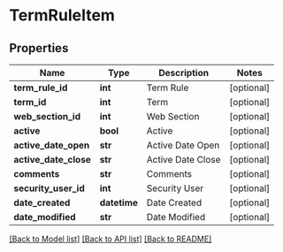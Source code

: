 # TermRuleItem

## Properties
Name | Type | Description | Notes
------------ | ------------- | ------------- | -------------
**term_rule_id** | **int** | Term Rule | [optional] 
**term_id** | **int** | Term | [optional] 
**web_section_id** | **int** | Web Section | [optional] 
**active** | **bool** | Active | [optional] 
**active_date_open** | **str** | Active Date Open | [optional] 
**active_date_close** | **str** | Active Date Close | [optional] 
**comments** | **str** | Comments | [optional] 
**security_user_id** | **int** | Security User | [optional] 
**date_created** | **datetime** | Date Created | [optional] 
**date_modified** | **str** | Date Modified | [optional] 

[[Back to Model list]](../README.md#documentation-for-models) [[Back to API list]](../README.md#documentation-for-api-endpoints) [[Back to README]](../README.md)


